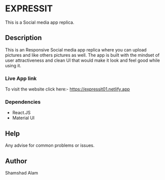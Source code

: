   # EXPRESSIT

This is a Social media app replica.

## Description
This is an Responsive Social media app replica where you can upload pictures and like others pictures as well.
The app is built with the mindset of user attractiveness and clean UI that would make it look and feel good while using it.

### Live App link

To visit the website click here:- https://expressit01.netlify.app


### Dependencies
  - React.JS
  - Material UI

## Help

Any advise for common problems or issues.

## Author

Shamshad Alam  
